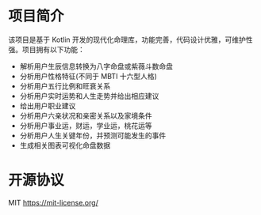 # 项目简介
该项目是基于 Kotlin 开发的现代化命理库，功能完善，代码设计优雅，可维护性强。项目拥有以下功能：
- 解析用户生辰信息转换为八字命盘或紫薇斗数命盘
- 分析用户性格特征(不同于 MBTI 十六型人格)
- 分析用户五行比例和旺衰关系
- 分析用户实时运势和人生走势并给出相应建议
- 给出用户职业建议
- 分析用户六亲状况和亲密关系以及家境条件
- 分析用户事业运，财运，学业运，桃花运等
- 分析用户人生关键年份，并预测可能发生的事件
- 生成相关图表可视化命盘数据
# 开源协议
MIT https://mit-license.org/
